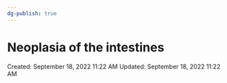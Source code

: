 ```yaml
---
dg-publish: true
---
```


# Neoplasia of the intestines

Created: September 18, 2022 11:22 AM
Updated: September 18, 2022 11:22 AM